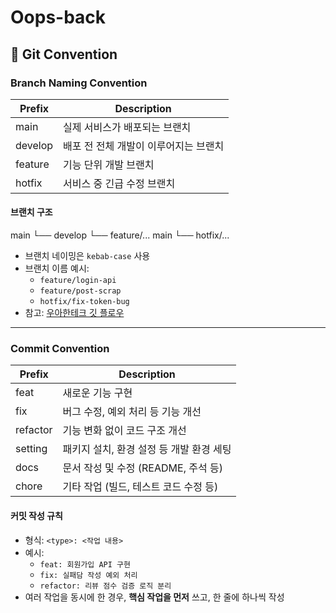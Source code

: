 # Oops-back
## 📠 Git Convention

### Branch Naming Convention

| Prefix  | Description                      |
|---------|----------------------------------|
| main    | 실제 서비스가 배포되는 브랜치         |
| develop | 배포 전 전체 개발이 이루어지는 브랜치   |
| feature | 기능 단위 개발 브랜치               |
| hotfix  | 서비스 중 긴급 수정 브랜치            |

#### 브랜치 구조

main
└── develop
└── feature/...
main
└── hotfix/...


- 브랜치 네이밍은 `kebab-case` 사용
- 브랜치 이름 예시:
  - `feature/login-api`
  - `feature/post-scrap`
  - `hotfix/fix-token-bug`
- 참고: [우아한테크 깃 플로우](https://techblog.woowahan.com/2553/)

---

### Commit Convention

| Prefix   | Description                                     |
|----------|-------------------------------------------------|
| feat     | 새로운 기능 구현                                  |
| fix      | 버그 수정, 예외 처리 등 기능 개선                    |
| refactor | 기능 변화 없이 코드 구조 개선                        |
| setting  | 패키지 설치, 환경 설정 등 개발 환경 세팅               |
| docs     | 문서 작성 및 수정 (README, 주석 등)                |
| chore    | 기타 작업 (빌드, 테스트 코드 수정 등)               |

#### 커밋 작성 규칙

- 형식: `<type>: <작업 내용>`
- 예시:
  - `feat: 회원가입 API 구현`
  - `fix: 실패담 작성 예외 처리`
  - `refactor: 리뷰 점수 검증 로직 분리`
- 여러 작업을 동시에 한 경우, **핵심 작업을 먼저** 쓰고, 한 줄에 하나씩 작성

